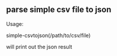 parse simple csv file to json
-
Usage:

simple-csvtojson(/path/to/csv/file)

will print out the json result
